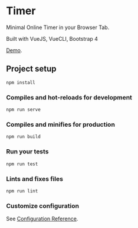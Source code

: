 # Timer

Minimal Online Timer in your Browser Tab. 

Built with VueJS, VueCLI, Bootstrap 4

[Demo](https://david-lobo.github.io/Timer/dist/).


## Project setup
```
npm install
```

### Compiles and hot-reloads for development
```
npm run serve
```

### Compiles and minifies for production
```
npm run build
```

### Run your tests
```
npm run test
```

### Lints and fixes files
```
npm run lint
```

### Customize configuration
See [Configuration Reference](https://cli.vuejs.org/config/).
